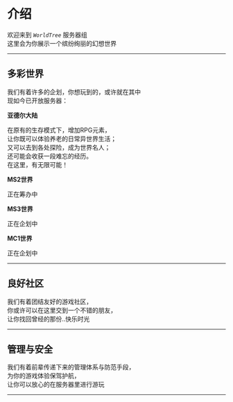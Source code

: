 # 介绍

欢迎来到 *`WorldTree`* 服务器组  
这里会为你展示一个缤纷绚丽的幻想世界

* * *

## 多彩世界

我们有着许多的企划，你想玩到的，或许就在其中  
现如今已开放服务器：  

**亚德尔大陆**

在原有的生存模式下，增加RPG元素，  
让你既可以体验养老的日常异世界生活；  
又可以去到各处探险，成为世界名人；  
还可能会收获一段难忘的经历。  
在这里，有无限可能！

**MS2世界**

正在筹办中

**MS3世界**

正在企划中

**MC1世界**

正在企划中

* * *

## 良好社区

我们有着团结友好的游戏社区，  
你或许可以在这里交到一个不错的朋友，  
让你找回曾经的那份..快乐时光

* * *

## 管理与安全

我们有着前辈传递下来的管理体系与防范手段，  
为你的游戏体验保驾护航，  
让你可以放心的在服务器里进行游玩

* * *
